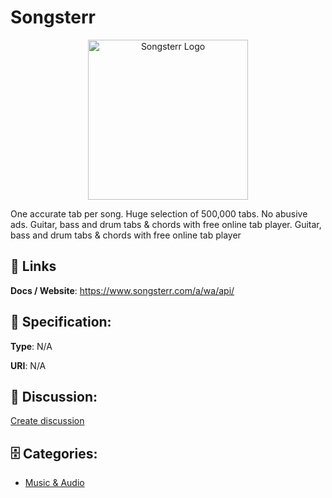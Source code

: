 # Songsterr
<p align="center">
    <img width="256" src="https://raw.githubusercontent.com/apis-list/apis-list/main/apis/songsterr/logo_256x256.png" alt="Songsterr Logo"/>
</p>

One accurate tab per song. Huge selection of 500,000 tabs. No abusive ads.  Guitar, bass and drum tabs & chords with free online tab player. Guitar, bass and drum tabs & chords with free online tab player

##  🔗 Links
**Docs / Website**: https://www.songsterr.com/a/wa/api/

## 🧬 Specification:
**Type**: N/A

**URI**: N/A

## 💬 Discussion:
[Create discussion](https://github.com/apis-list/apis-list/discussions/new)

## 🗄️ Categories:
- [Music & Audio](https://github.com/apis-list/apis-list#music--audio)



